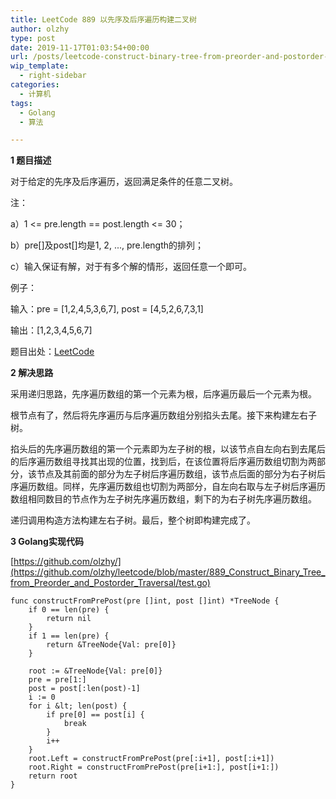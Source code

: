 ```yaml
---
title: LeetCode 889 以先序及后序遍历构建二叉树
author: olzhy
type: post
date: 2019-11-17T01:03:54+00:00
url: /posts/leetcode-construct-binary-tree-from-preorder-and-postorder-traversal.html
wip_template:
  - right-sidebar
categories:
  - 计算机
tags:
  - Golang
  - 算法

---
```

**1 题目描述**
  
对于给定的先序及后序遍历，返回满足条件的任意二叉树。

注：
  
a）1 <= pre.length == post.length <= 30；
  
b）pre[]及post[]均是1, 2, ..., pre.length的排列；
  
c）输入保证有解，对于有多个解的情形，返回任意一个即可。

例子：
  
输入：pre = [1,2,4,5,3,6,7], post = [4,5,2,6,7,3,1]
  
输出：[1,2,3,4,5,6,7]

题目出处：[LeetCode](https://leetcode.com/problems/construct-binary-tree-from-preorder-and-postorder-traversal/)

**2 解决思路**
  
采用递归思路，先序遍历数组的第一个元素为根，后序遍历最后一个元素为根。
  
根节点有了，然后将先序遍历与后序遍历数组分别掐头去尾。接下来构建左右子树。
  
掐头后的先序遍历数组的第一个元素即为左子树的根，以该节点自左向右到去尾后的后序遍历数组寻找其出现的位置，找到后，在该位置将后序遍历数组切割为两部分，该节点及其前面的部分为左子树后序遍历数组，该节点后面的部分为右子树后序遍历数组。同样，先序遍历数组也切割为两部分，自左向右取与左子树后序遍历数组相同数目的节点作为左子树先序遍历数组，剩下的为右子树先序遍历数组。
  
递归调用构造方法构建左右子树。最后，整个树即构建完成了。

**3 Golang实现代码**

[https://github.com/olzhy/](https://github.com/olzhy/leetcode/blob/master/889_Construct_Binary_Tree_from_Preorder_and_Postorder_Traversal/test.go)

```Golang
func constructFromPrePost(pre []int, post []int) *TreeNode {
	if 0 == len(pre) {
		return nil
	}
	if 1 == len(pre) {
		return &TreeNode{Val: pre[0]}
	}

	root := &TreeNode{Val: pre[0]}
	pre = pre[1:]
	post = post[:len(post)-1]
	i := 0
	for i &lt; len(post) {
		if pre[0] == post[i] {
			break
		}
		i++
	}
	root.Left = constructFromPrePost(pre[:i+1], post[:i+1])
	root.Right = constructFromPrePost(pre[i+1:], post[i+1:])
	return root
}
```